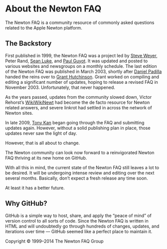 
# About the Newton FAQ

The Newton FAQ is a community resource of commonly asked questions related to the Apple Newton platform.

## The Backstory

First published in 1999, the Newton FAQ was a project led by [Steve Weyer](http://communicrossings.com/html/newton/index.htm), Peter Rand, [Sean Luke](http://www.cs.gmu.edu/~sean/), and [Paul Guyot](http://www.kallisys.com/). It was updated and posted to various websites and newsgroups on a monthly schedule. The last edition of the Newton FAQ was published in March 2003, shortly after [Daniel Padilla](http://dev.newtontalk.net/dpadilla/) handed the reins over to [Grant Hutchinson](http://splorp.com/). Grant worked on compiling and editing a significant number of updates, hoping to release a revised FAQ in November 2003. Unfortunately, that never happened.

As the years passed, updates from the community slowed down, Victor Rehorst’s [WikiWikiNewt](http://tools.unna.org/wikiwikinewt/) had become the de facto resource for Newton related answers, and severe linkrot had settled in across the network of Newton sites.

In late 2009, [Tony Kan](http://myapplenewton.blogspot.com/) began going through the FAQ and submitting updates again. However, without a solid publishing plan in place, those updates never saw the light of day.

However, that is all about to change.

The Newton community can look now forward to a reinvigorated Newton FAQ thriving at its new home on GitHub.

With all this in mind, the current state of the Newton FAQ still leaves a lot to be desired. It will be undergoing intense review and editing over the next several months. Basically, don’t expect a fresh release any time soon.

At least it has a better future.


## Why GitHub?

GitHub is a simple way to host, share, and apply the “peace of mind” of version control to all sorts of code. Since the Newton FAQ is written in HTML and will undoubtedly go through hundreds of changes, updates, and iterations over time — GitHub seemed like a perfect place to maintain it.


Copyright © 1999–2014 The Newton FAQ Group
